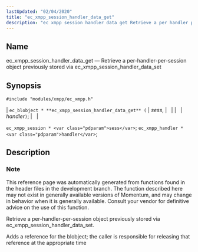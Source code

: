 ```yaml
---
lastUpdated: "02/04/2020"
title: "ec_xmpp_session_handler_data_get"
description: "ec xmpp session handler data get Retrieve a per handler per session object previously stored via ec xmpp session handler data set ec blobject ec xmpp session handler data get sess handler ec xmpp session sess ec xmpp handler handler This reference page was automatically generated from functions found in..."
---
```


<a name="apis.ec_xmpp_session_handler_data_get"></a> 
## Name

ec_xmpp_session_handler_data_get — Retrieve a per-handler-per-session object previously stored via ec_xmpp_session_handler_data_set

## Synopsis

`#include "modules/xmpp/ec_xmpp.h"`

| `ec_blobject * **ec_xmpp_session_handler_data_get** (` | <var class="pdparam">sess</var>, |   |
|   | <var class="pdparam">handler</var>`)`; |   |

`ec_xmpp_session * <var class="pdparam">sess</var>`;
`ec_xmpp_handler * <var class="pdparam">handler</var>`;<a name="idp64613248"></a> 
## Description

### Note

This reference page was automatically generated from functions found in the header files in the development branch. The function described here may not exist in generally available versions of Momentum, and may change in behavior when it is generally available. Consult your vendor for definitive advice on the use of this function.

Retrieve a per-handler-per-session object previously stored via ec_xmpp_session_handler_data_set.

Adds a reference for the blobject; the caller is responsible for releasing that reference at the appropriate time
